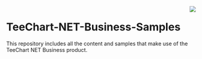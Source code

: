 <a href="https://www.steema.com/product/net">
<img align="right" src="http://www.teechart.net/img/logos/teechart_net.png">
</a>

# TeeChart-NET-Business-Samples
This repository includes all the content and samples that make use of the TeeChart NET Business product.

